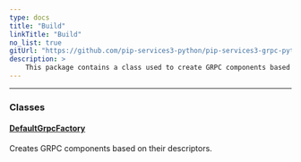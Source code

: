 ```yaml
---
type: docs
title: "Build"
linkTitle: "Build"
no_list: true
gitUrl: "https://github.com/pip-services3-python/pip-services3-grpc-python"
description: >
    This package contains a class used to create GRPC components based on their descriptors. [GRPC](https://grpc.io/) is a high performance, open source universal RPC framework that can run in any enviroment. 
---
```

---

<div class="module-body"> 

### Classes

#### [DefaultGrpcFactory](default_grpc_factory)
Creates GRPC components based on their descriptors.


</div>

